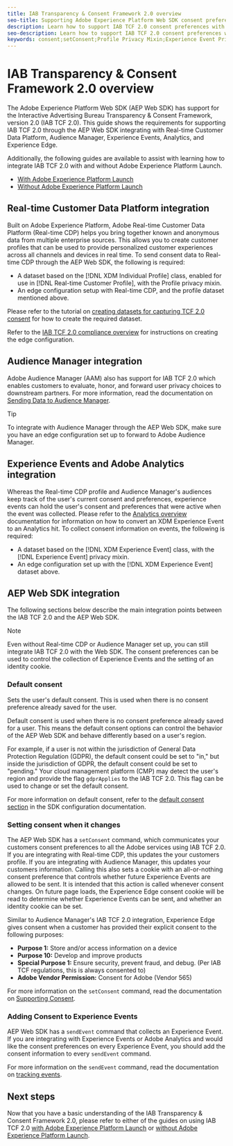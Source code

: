 ```yaml
---
title: IAB Transparency & Consent Framework 2.0 overview
seo-title: Supporting Adobe Experience Platform Web SDK consent preferences from the Interactive Advertising Bureau Transparency & Consent Framework 2.0
description: Learn how to support IAB TCF 2.0 consent preferences with Experience Platform Web SDK
seo-description: Learn how to support IAB TCF 2.0 consent preferences with Experience Platform Web SDK
keywords: consent;setConsent;Profile Privacy Mixin;Experience Event Privacy Mixin;Privacy Mixin;IAB TCF 2.0;Real-time CDP;Real-time Customer Data Profile
---
```


# IAB Transparency & Consent Framework 2.0 overview

The Adobe Experience Platform Web SDK (AEP Web SDK) has support for the Interactive Advertising Bureau Transparency & Consent Framework, version 2.0 (IAB TCF 2.0). This guide shows the requirements for supporting IAB TCF 2.0 through the AEP Web SDK integrating with Real-time Customer Data Platform, Audience Manager, Experience Events, Analytics, and Experience Edge.

Additionally, the following guides are available to assist with learning how to integrate IAB TCF 2.0 with and without Adobe Experience Platform Launch.

- [With Adobe Experience Platform Launch](./iab-tcf-with-launch.md)
- [Without Adobe Experience Platform Launch](./iab-tcf-without-launch.md)

## Real-time Customer Data Platform integration

Built on Adobe Experience Platform, Adobe Real-time Customer Data Platform (Real-time CDP) helps you bring together known and anonymous data from multiple enterprise sources. This allows you to create customer profiles that can be used to provide personalized customer experiences across all channels and devices in real time. To send consent data to Real-time CDP through the AEP Web SDK, the following is required:

- A dataset based on the [!DNL XDM Individual Profile] class, enabled for use in [!DNL Real-time Customer Profile], with the Profile privacy mixin.
- An edge configuration setup with Real-time CDP, and the profile dataset mentioned above.

Please refer to the tutorial on [creating datasets for capturing TCF 2.0 consent](../../rtcdp/privacy/dataset-preparation.md) for how to create the required dataset. 

Refer to the [IAB TCF 2.0 compliance overview](../../rtcdp/privacy/overview.md) for instructions on creating the edge configuration.

## Audience Manager integration

Adobe Audience Manager (AAM) also has support for IAB TCF 2.0 which enables customers to evaluate, honor, and forward user privacy choices to downstream partners. For more information, read the documentation on [Sending Data to Audience Manager](../audience-manager/audience-manager-overview.md). 

>[!TIP]
>
>To integrate with Audience Manager through the AEP Web SDK, make sure you have an edge configuration set up to forward to Adobe Audience Manager.

## Experience Events and Adobe Analytics integration

Whereas the Real-time CDP profile and Audience Manager's audiences keep track of the user's current consent and preferences, experience events can hold the user's consent and preferences that were active when the event was collected. Please refer to the [Analytics overview](../analytics/analytics-overview.md) documentation for information on how to convert an XDM Experience Event to an Analytics hit. To collect consent information on events, the following is required:

- A dataset based on the [!DNL XDM Experience Event] class, with the [!DNL Experience Event] privacy mixin.
- An edge configuration set up with the [!DNL XDM Experience Event] dataset above.

## AEP Web SDK integration

The following sections below describe the main integration points between the IAB TCF 2.0 and the AEP Web SDK.

>[!NOTE]
>
>Even without Real-time CDP or Audience Manager set up, you can still integrate IAB TCF 2.0 with the Web SDK. The consent preferences can be used to control the collection of Experience Events and the setting of an identity cookie.

### Default consent

Sets the user's default consent. This is used when there is no consent preference already saved for the user.

Default consent is used when there is no consent preference already saved for a user. This means the default consent options can control the behavior of the AEP Web SDK and behave differently based on a user's region.

For example, if a user is not within the jurisdiction of General Data Protection Regulation (GDPR), the default consent could be set to "in," but inside the jurisdiction of GDPR, the default consent could be set to "pending." Your cloud management platform (CMP) may detect the user's region and provide the flag `gdprApplies` to the IAB TCF 2.0. This flag can be used to change or set the default consent.

For more information on default consent, refer to the [default consent section](../fundamentals/configuring-the-sdk.md#default-consent) in the SDK configuration documentation.

### Setting consent when it changes

The AEP Web SDK has a `setConsent` command, which communicates your customers consent preferences to all the Adobe services using IAB TCF 2.0. If you are integrating with Real-time CDP, this updates the your customers profile. If you are integrating with Audience Manager, this updates your customers information. Calling this also sets a cookie with an all-or-nothing consent preference that controls whether future Experience Events are allowed to be sent. It is intended that this action is called whenever consent changes. On future page loads, the Experience Edge consent cookie will be read to determine whether Experience Events can be sent, and whether an identity cookie can be set.

Similar to Audience Manager's IAB TCF 2.0 integration, Experience Edge gives consent when a customer has provided their explicit consent to the following purposes:

- **Purpose 1:** Store and/or access information on a device
- **Purpose 10:** Develop and improve products
- **Special Purpose 1:** Ensure security, prevent fraud, and debug. (Per IAB TCF regulations, this is always consented to)
- **Adobe Vendor Permission:** Consent for Adobe (Vendor 565)

For more information on the `setConsent` command, read the documentation on [Supporting Consent](../fundamentals/supporting-consent.md).

### Adding Consent to Experience Events

AEP Web SDK has a `sendEvent` command that collects an Experience Event. If you are integrating with Experience Events or Adobe Analytics and would like the consent preferences on every Experience Event, you should add the consent information to every `sendEvent` command.

For more information on the `sendEvent` command, read the documentation on [tracking events](../fundamentals/tracking-events.md).

## Next steps

Now that you have a basic understanding of the IAB Transparency & Consent Framework 2.0, please refer to either of the guides on using IAB TCF 2.0 [with Adobe Experience Platform Launch](./iab-tcf-with-launch.md) or [without Adobe Experience Platform Launch](./iab-tcf-without-launch.md).
